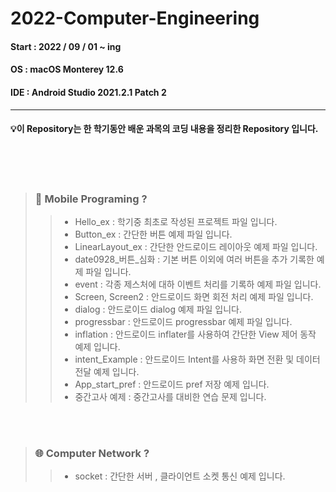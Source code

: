 # 2022-Computer-Engineering

#### Start : 2022 / 09 / 01 ~ ing
#### OS : macOS Monterey 12.6
#### IDE : Android Studio 2021.2.1 Patch 2

---


#### 💡이 Repository는 한 학기동안 배운 과목의 코딩 내용을 정리한 Repository 입니다.
</br>
</br>
</br>


> ### 📱 Mobile Programing ?
>> * Hello_ex : 학기중 최초로 작성된 프로젝트 파일 입니다.
>> * Button_ex : 간단한 버튼 예제 파일 입니다.
>> * LinearLayout_ex : 간단한 안드로이드 레이아웃 예제 파일 입니다.
>> * date0928_버튼_심화 : 기본 버튼 이외에 여러 버튼을 추가 기록한 예제 파일 입니다.
>> * event : 각종 제스처에 대하 이벤트 처리를 기록하 예제 파일 입니다.
>> * Screen, Screen2 : 안드로이드 화면 회전 처리 예제 파일 입니다.
>> * dialog : 안드로이드 dialog 예제 파일 입니다.
>> * progressbar : 안드로이드 progressbar 예제 파일 입니다.
>> * inflation : 안드로이드 inflater를 사용하여 간단한 View 제어 동작 예제 입니다.
>> * intent_Example : 안드로이드 Intent를 사용하 화면 전환 및 데이터 전달 예제 입니다.
>> * App_start_pref : 안드로이드 pref 저장 예제 입니다.
>> * 중간고사 예제 : 중간고사를 대비한 연습 문제 입니다.

</br>
</br>

> ### 🌐 Computer Network ?
>> * socket : 간단한 서버 , 클라이언트 소켓 통신 예제 입니다.
